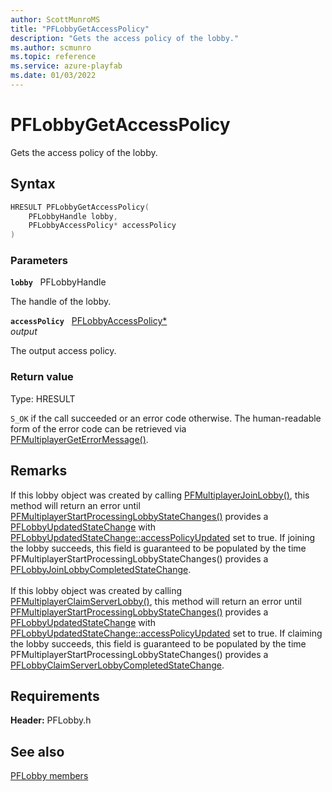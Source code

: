 ```yaml
---
author: ScottMunroMS
title: "PFLobbyGetAccessPolicy"
description: "Gets the access policy of the lobby."
ms.author: scmunro
ms.topic: reference
ms.service: azure-playfab
ms.date: 01/03/2022
---
```


# PFLobbyGetAccessPolicy  

Gets the access policy of the lobby.  

## Syntax  
  
```cpp
HRESULT PFLobbyGetAccessPolicy(  
    PFLobbyHandle lobby,  
    PFLobbyAccessPolicy* accessPolicy  
)  
```  
  
### Parameters  
  
**`lobby`** &nbsp; PFLobbyHandle  
  
The handle of the lobby.  
  
**`accessPolicy`** &nbsp; [PFLobbyAccessPolicy*](../enums/pflobbyaccesspolicy.md)  
*output*  
  
The output access policy.  
  
  
### Return value
Type: HRESULT
  
```S_OK``` if the call succeeded or an error code otherwise. The human-readable form of the error code can be retrieved via [PFMultiplayerGetErrorMessage()](../../pfmultiplayer/functions/pfmultiplayergeterrormessage.md).
  
## Remarks  
  
If this lobby object was created by calling [PFMultiplayerJoinLobby()](pfmultiplayerjoinlobby.md), this method will return an error until [PFMultiplayerStartProcessingLobbyStateChanges()](pfmultiplayerstartprocessinglobbystatechanges.md) provides a [PFLobbyUpdatedStateChange](../structs/pflobbyupdatedstatechange.md) with [PFLobbyUpdatedStateChange::accessPolicyUpdated](../structs/pflobbyupdatedstatechange.md) set to true. If joining the lobby succeeds, this field is guaranteed to be populated by the time PFMultiplayerStartProcessingLobbyStateChanges() provides a [PFLobbyJoinLobbyCompletedStateChange](../structs/pflobbyjoinlobbycompletedstatechange.md). <br /><br /> If this lobby object was created by calling [PFMultiplayerClaimServerLobby()](pfmultiplayerclaimserverlobby.md), this method will return an error until [PFMultiplayerStartProcessingLobbyStateChanges()](pfmultiplayerstartprocessinglobbystatechanges.md) provides a [PFLobbyUpdatedStateChange](../structs/pflobbyupdatedstatechange.md) with [PFLobbyUpdatedStateChange::accessPolicyUpdated](../structs/pflobbyupdatedstatechange.md) set to true. If claiming the lobby succeeds, this field is guaranteed to be populated by the time PFMultiplayerStartProcessingLobbyStateChanges() provides a [PFLobbyClaimServerLobbyCompletedStateChange](../structs/pflobbyclaimserverlobbycompletedstatechange.md).
  
## Requirements  
  
**Header:** PFLobby.h
  
## See also  
[PFLobby members](../pflobby_members.md)  

  
  
